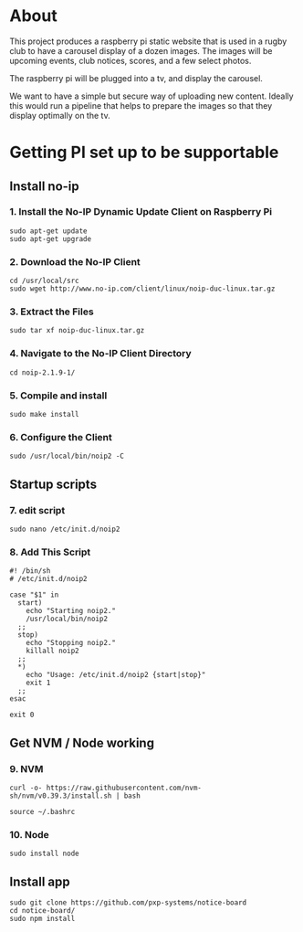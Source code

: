 # About 
This project produces a raspberry pi static website that is used in a rugby club to have a carousel display of a dozen images. The images will be upcoming events, club notices, scores, and a few select photos.

The raspberry pi will be plugged into a tv, and display the carousel.

We want to have a simple but secure way of uploading new content. Ideally this would run a pipeline that helps to prepare the images so that they display optimally on the tv. 

# Getting PI set up to be supportable
## Install no-ip
### 1. Install the No-IP Dynamic Update Client on Raspberry Pi
``` 
sudo apt-get update
sudo apt-get upgrade
```
### 2. Download the No-IP Client
```
cd /usr/local/src
sudo wget http://www.no-ip.com/client/linux/noip-duc-linux.tar.gz
```
### 3. Extract the Files
```
sudo tar xf noip-duc-linux.tar.gz
```
### 4. Navigate to the No-IP Client Directory
```
cd noip-2.1.9-1/
```
### 5. Compile and install
```
sudo make install
```
### 6. Configure the Client
```
sudo /usr/local/bin/noip2 -C
```
## Startup scripts
### 7. edit script
```
sudo nano /etc/init.d/noip2
```
### 8. Add This Script
```
#! /bin/sh
# /etc/init.d/noip2

case "$1" in
  start)
    echo "Starting noip2."
    /usr/local/bin/noip2
  ;;
  stop)
    echo "Stopping noip2."
    killall noip2
  ;;
  *)
    echo "Usage: /etc/init.d/noip2 {start|stop}"
    exit 1
  ;;
esac

exit 0
```
## Get NVM / Node working
### 9. NVM
```
curl -o- https://raw.githubusercontent.com/nvm-sh/nvm/v0.39.3/install.sh | bash
```
```
source ~/.bashrc
```
### 10. Node
```
sudo install node
```
## Install app
```
sudo git clone https://github.com/pxp-systems/notice-board
cd notice-board/
sudo npm install
```


